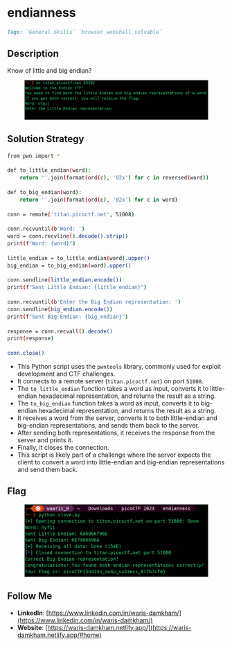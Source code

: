 # endianness

```markdown
Tags: `General Skills` `browser_webshell_solvable`
```

## **Description**

Know of little and big endian?

<figure><img src="../.gitbook/assets/image (5).png" alt=""><figcaption></figcaption></figure>

## **Solution Strategy**

```bash
from pwn import *

def to_little_endian(word):
    return ''.join(format(ord(c), '02x') for c in reversed(word))

def to_big_endian(word):
    return ''.join(format(ord(c), '02x') for c in word)

conn = remote('titan.picoctf.net', 51008)

conn.recvuntil(b'Word: ')
word = conn.recvline().decode().strip()
print(f"Word: {word}")

little_endian = to_little_endian(word).upper()
big_endian = to_big_endian(word).upper()

conn.sendline(little_endian.encode())
print(f"Sent Little Endian: {little_endian}")

conn.recvuntil(b'Enter the Big Endian representation: ')
conn.sendline(big_endian.encode())
print(f"Sent Big Endian: {big_endian}")

response = conn.recvall().decode()
print(response)

conn.close()
```

* This Python script uses the `pwntools` library, commonly used for exploit development and CTF challenges.
* It connects to a remote server (`titan.picoctf.net`) on port `51008`.
* The `to_little_endian` function takes a word as input, converts it to little-endian hexadecimal representation, and returns the result as a string.
* The `to_big_endian` function takes a word as input, converts it to big-endian hexadecimal representation, and returns the result as a string.
* It receives a word from the server, converts it to both little-endian and big-endian representations, and sends them back to the server.
* After sending both representations, it receives the response from the server and prints it.
* Finally, it closes the connection.
* This script is likely part of a challenge where the server expects the client to convert a word into little-endian and big-endian representations and send them back.

## Flag

<figure><img src="../.gitbook/assets/Pasted image (7).png" alt=""><figcaption></figcaption></figure>

## Follow Me

* **LinkedIn**: [https://www.linkedin.com/in/waris-damkham/](https://www.linkedin.com/in/waris-damkham/)
* **Website**: [https://waris-damkham.netlify.app/](https://waris-damkham.netlify.app/#home)
